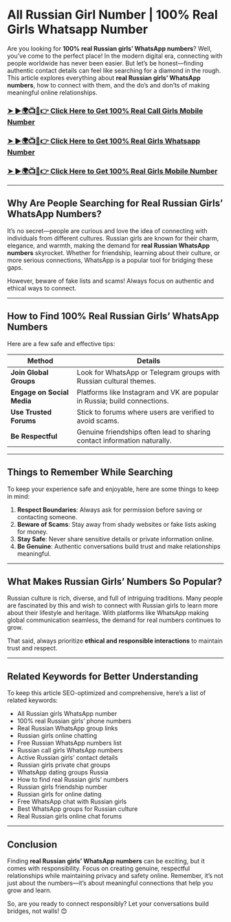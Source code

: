 # All Russian Girl Number | 100% Real Girls Whatsapp Number  

Are you looking for **100% real Russian girls’ WhatsApp numbers**? Well, you’ve come to the perfect place! In the modern digital era, connecting with people worldwide has never been easier. But let’s be honest—finding authentic contact details can feel like searching for a diamond in the rough. This article explores everything about **real Russian girls’ WhatsApp numbers**, how to connect with them, and the do’s and don’ts of making meaningful online relationships.

**<h3 dir="auto"><a href="https://hindrise.com/?ss=1999" rel="nofollow">➤ ►🌍📺📱👉 Click Here to Get 100% Real Call Girls Mobile Number</a></h3>**  
<h3 dir="auto"><a href="https://hindrise.com/?ss=1999" rel="nofollow">➤ ►🌍📺📱👉 Click Here to Get 100% Real Girls Whatsapp Number</a></h3>  
<h3 dir="auto"><a href="https://hindrise.com/?ss=1999" rel="nofollow">➤ ►🌍📺📱👉 Click Here to Get 100% Real Girls Mobile Number</a></h3>  

---

## Why Are People Searching for Real Russian Girls’ WhatsApp Numbers?  

It’s no secret—people are curious and love the idea of connecting with individuals from different cultures. Russian girls are known for their charm, elegance, and warmth, making the demand for **real Russian WhatsApp numbers** skyrocket. Whether for friendship, learning about their culture, or more serious connections, WhatsApp is a popular tool for bridging these gaps.  

However, beware of fake lists and scams! Always focus on authentic and ethical ways to connect.  

---

## How to Find 100% Real Russian Girls’ WhatsApp Numbers  

Here are a few safe and effective tips:  

| **Method**               | **Details**                                                                 |
|---------------------------|-----------------------------------------------------------------------------|
| **Join Global Groups**    | Look for WhatsApp or Telegram groups with Russian cultural themes.          |
| **Engage on Social Media**| Platforms like Instagram and VK are popular in Russia; build connections.   |
| **Use Trusted Forums**    | Stick to forums where users are verified to avoid scams.                    |
| **Be Respectful**         | Genuine friendships often lead to sharing contact information naturally.    |

---

## Things to Remember While Searching  

To keep your experience safe and enjoyable, here are some things to keep in mind:  

1. **Respect Boundaries**: Always ask for permission before saving or contacting someone.  
2. **Beware of Scams**: Stay away from shady websites or fake lists asking for money.  
3. **Stay Safe**: Never share sensitive details or private information online.  
4. **Be Genuine**: Authentic conversations build trust and make relationships meaningful.  

---

## What Makes Russian Girls’ Numbers So Popular?  

Russian culture is rich, diverse, and full of intriguing traditions. Many people are fascinated by this and wish to connect with Russian girls to learn more about their lifestyle and heritage. With platforms like WhatsApp making global communication seamless, the demand for real numbers continues to grow.  

That said, always prioritize **ethical and responsible interactions** to maintain trust and respect.  

---

## Related Keywords for Better Understanding  

To keep this article SEO-optimized and comprehensive, here’s a list of related keywords:  

- All Russian girls WhatsApp number  
- 100% real Russian girls’ phone numbers  
- Real Russian WhatsApp group links  
- Russian girls online chatting  
- Free Russian WhatsApp numbers list  
- Russian call girls WhatsApp numbers  
- Active Russian girls’ contact details  
- Russian girls private chat groups  
- WhatsApp dating groups Russia  
- How to find real Russian girls’ numbers  
- Russian girls friendship number  
- Russian girls for online dating  
- Free WhatsApp chat with Russian girls  
- Best WhatsApp groups for Russian culture  
- Real Russian girls online chat forums  

---

## Conclusion  

Finding **real Russian girls’ WhatsApp numbers** can be exciting, but it comes with responsibility. Focus on creating genuine, respectful relationships while maintaining privacy and safety online. Remember, it’s not just about the numbers—it’s about meaningful connections that help you grow and learn.  

So, are you ready to connect responsibly? Let your conversations build bridges, not walls! 😊  
